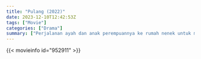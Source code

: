 ```yaml
---
title: "Pulang (2022)"
date: 2023-12-10T12:42:53Z
tags: ["Movie"]
categories: ["Drama"]
summary: ["Perjalanan ayah dan anak perempuannya ke rumah nenek untuk mengunjungi ibu dan putra bungsunya, menjadi perjalanan terakhir mereka sebagai satu keluarga."]
---
```


<mux-player stream-type="on-demand"
src="https://kp3d-my.sharepoint.com/personal/ryoo_kp3d_onmicrosoft_com/_layouts/15/download.aspx?share=EfQuEJl33NtDiUlhyc6cqDMBCs1BYidzgDnPjlJUpa-Jyg" prefer-playback="mse" controls>

</mux-player>


{{< movieinfo id="952911" >}}

<script src="https://cdn.jsdelivr.net/npm/@mux/mux-player"></script>

 <script type="application/ld+json ">
{
"@context": "https://schema.org/",
"@type": "VideoObject",
"name": "Pulang (2022)",
"contentUrl": "https://stream.mux.com/LzFlEpWrsTkDWXlyfW4jMI9CA6fQezJze02PIZqTFIUk.m3u8",
"thumbnailUrl": "https://www.themoviedb.org/t/p/original/oeQ7tJPYx4dqR6yAPOVY0T1m6xz.jpg?width=314&fit_mode=preserve&time=25",
"uploadDate": "2023-12-10T12:42:53Z",
}

</script>